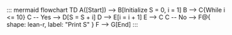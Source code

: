 ::: mermaid
flowchart TD
    A([Start]) --> B[Initialize S = 0, i = 1]
    B --> C{While i <= 10}
    C -- Yes --> D[S = S + i]
    D --> E[i = i + 1]
    E --> C
    C -- No --> F@{ shape: lean-r, label: "Print S" }
    F --> G[End]
:::
